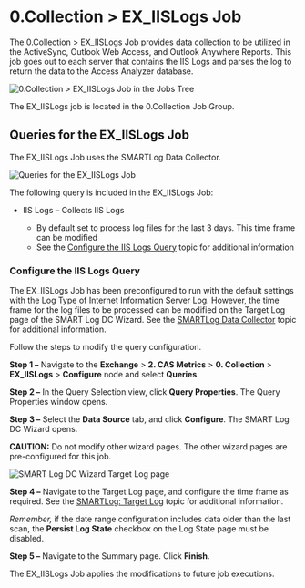 # 0.Collection > EX_IISLogs Job

The 0.Collection > EX_IISLogs Job provides data collection to be utilized in the ActiveSync, Outlook
Web Access, and Outlook Anywhere Reports. This job goes out to each server that contains the
IIS Logs and parses the log to return the data to the Access Analyzer database.

![0.Collection > EX_IISLogs Job in the Jobs Tree](/img/product_docs/accessanalyzer/12.0/solutions/exchange/casmetrics/collectionjobstree.webp)

The EX_IISLogs job is located in the 0.Collection Job Group.

## Queries for the EX_IISLogs Job

The EX_IISLogs Job uses the SMARTLog Data Collector.

![Queries for the EX_IISLogs Job](/img/product_docs/accessanalyzer/12.0/solutions/exchange/casmetrics/iislogsquery.webp)

The following query is included in the EX_IISLogs Job:

- IIS Logs – Collects IIS Logs

    - By default set to process log files for the last 3 days. This time frame can be modified
    - See the [Configure the IIS Logs Query](#configure-the-iis-logs-query) topic for additional
      information

### Configure the IIS Logs Query

The EX_IISLogs Job has been preconfigured to run with the default settings with the Log Type of
Internet Information Server Log. However, the time frame for the log files to be processed can be
modified on the Target Log page of the SMART Log DC Wizard. See the
[SMARTLog Data Collector](/docs/accessanalyzer/12.0/admin/datacollector/smartlog/overview.md) topic for additional
information.

Follow the steps to modify the query configuration.

**Step 1 –** Navigate to the **Exchange** > **2. CAS Metrics** > **0. Collection** >
**EX_IISLogs** > **Configure** node and select **Queries**.

**Step 2 –** In the Query Selection view, click **Query Properties**. The Query Properties window
opens.

**Step 3 –** Select the **Data Source** tab, and click **Configure**. The SMART Log DC Wizard opens.

**CAUTION:** Do not modify other wizard pages. The other wizard pages are pre-configured for this
job.

![SMART Log DC Wizard Target Log page](/img/product_docs/accessanalyzer/12.0/solutions/exchange/casmetrics/smartlogdctargetlog.webp)

**Step 4 –** Navigate to the Target Log page, and configure the time frame as required. See the
[SMARTLog: Target Log](/docs/accessanalyzer/12.0/admin/datacollector/smartlog/targetlog.md) topic for additional
information.

_Remember,_ if the date range configuration includes data older than the last scan, the **Persist
Log State** checkbox on the Log State page must be disabled.

**Step 5 –** Navigate to the Summary page. Click **Finish**.

The EX_IISLogs Job applies the modifications to future job executions.

